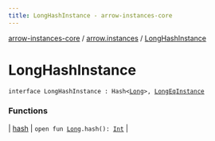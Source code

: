 ```yaml
---
title: LongHashInstance - arrow-instances-core
---
```


[arrow-instances-core](../../index.html) / [arrow.instances](../index.html) / [LongHashInstance](./index.html)

# LongHashInstance

`interface LongHashInstance : Hash<`[`Long`](https://kotlinlang.org/api/latest/jvm/stdlib/kotlin/-long/index.html)`>, `[`LongEqInstance`](../-long-eq-instance/index.html)

### Functions

| [hash](hash.html) | `open fun `[`Long`](https://kotlinlang.org/api/latest/jvm/stdlib/kotlin/-long/index.html)`.hash(): `[`Int`](https://kotlinlang.org/api/latest/jvm/stdlib/kotlin/-int/index.html) |

